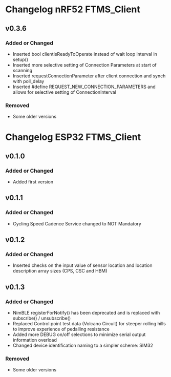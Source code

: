 # Changelog nRF52 FTMS_Client

## v0.3.6

### Added or Changed

- Inserted bool clientIsReadyToOperate instead of wait loop interval in setup()
- Inserted more selective setting of Connection Parameters at start of scanning
- Inserted requestConnectionParameter after client connection and synch with poll_delay
- Inserted #define REQUEST_NEW_CONNECTION_PARAMETERS and allows for selective setting of ConnectionInterval

### Removed
- Some older versions

# Changelog ESP32 FTMS_Client

## v0.1.0
### Added or Changed
- Added first version

## v0.1.1
### Added or Changed
- Cycling Speed Cadence Service changed to NOT Mandatory

## v0.1.2
### Added or Changed
- Inserted checks on the input value of sensor location and location description array sizes (CPS, CSC and HBM)

## v0.1.3
### Added or Changed
- NimBLE registerForNotify() has been deprecated and is replaced with subscribe() / unsubscribe()
- Replaced Control point test data (Volcano Circuit) for steeper rolling hills to improve experience of pedalling resistance
- Added more DEBUG on/off selections to minimize serial output information overload
- Changed device identification naming to a simpler scheme: SIM32
  
### Removed
- Some older versions
